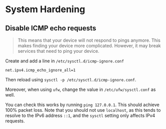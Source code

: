 # System Hardening

## Disable ICMP echo requests

> This means that your device will not respond to pings anymore. This makes finding your device more
> complicated. However, it may break services that need to ping your device.

Create and add a line in `/etc/sysctl.d/icmp-ignore.conf`

```
net.ipv4.icmp_echo_ignore_all=1
```

Then reload using `sysctl -p /etc/sysctl.d/icmp-ignore.conf`.

Moreover, when using `ufw`, change the value in `/etc/ufw/sysctl.conf` as well.

You can check this works by running `ping 127.0.0.1`. This should achieve 100% packet loss. Note
that you should not use `localhost`, as this tends to resolve to the IPv6 address `::1`, and the
`sysctl` setting only affects IPv4 requests.
